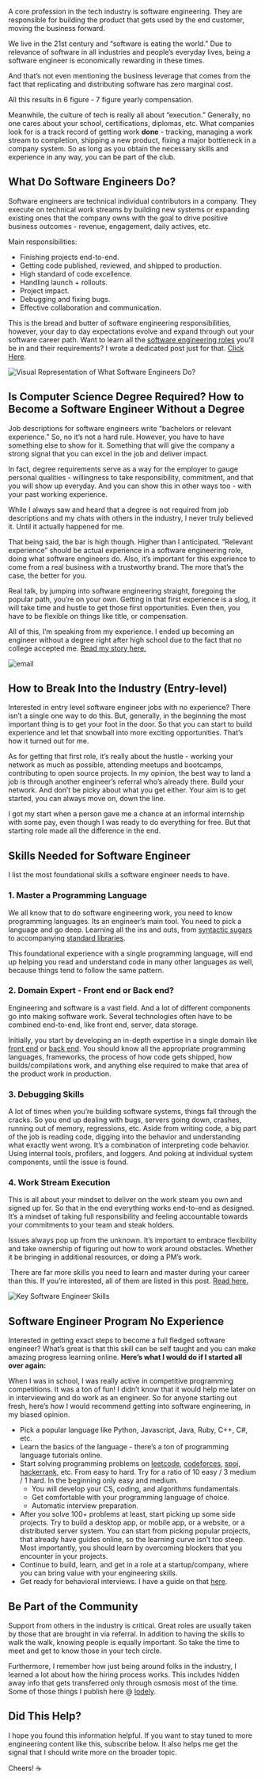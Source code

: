 A core profession in the tech industry is software engineering. They are responsible for building the product that gets used by the end customer, moving the business forward.

We live in the 21st century and “software is eating the world.” Due to relevance of software in all industries and people’s everyday lives, being a software engineer is economically rewarding in these times.

And that’s not even mentioning the business leverage that comes from the fact that replicating and distributing software has zero marginal cost.

All this results in 6 figure - 7 figure yearly compensation.

Meanwhile, the culture of tech is really all about “execution.” Generally, no one cares about your school, certifications, diplomas, etc. What companies look for is a track record of getting work **done** - tracking, managing a work stream to completion, shipping a new product, fixing a major bottleneck in a company system. So as long as you obtain the necessary skills and experience in any way, you can be part of the club.

## What Do Software Engineers Do?
Software engineers are technical individual contributors in a company. They execute on technical work streams by building new systems or expanding existing ones that the company owns with the goal to drive positive business outcomes - revenue, engagement, daily actives, etc.

Main responsibilities:

- Finishing projects end-to-end.
- Getting code published, reviewed, and shipped to production.
- High standard of code excellence.
- Handling launch + rollouts.
- Project impact.
- Debugging and fixing bugs.
- Effective collaboration and communication.

This is the bread and butter of software engineering responsibilities, however, your day to day expectations evolve and expand through out your software career path. Want to learn all the [software engineering roles](https://www.lodely.com/blog/types-of-software-engineers) you’ll be in and their requirements? I wrote a dedicated post just for that. [Click Here](https://www.lodely.com/blog/types-of-software-engineers).

![Visual Representation of What Software Engineers Do?](https://cdn.prod.website-files.com/666c5f35622b650a0361cef6/672df552f233ed0503c3ec6e_672df4904ecab7f632df2a3e_the%2520system.png)

## Is Computer Science Degree Required? How to Become a Software Engineer Without a Degree
Job descriptions for software engineers write “bachelors or relevant experience.” So, no it’s not a hard rule. However, you have to have something else to show for it. Something that will give the company a strong signal that you can excel in the job and deliver impact.

In fact, degree requirements serve as a way for the employer to gauge personal qualities - willingness to take responsibility, commitment, and that you will show up everyday. And you can show this in other ways too - with your past working experience.

While I always saw and heard that a degree is not required from job descriptions and my chats with others in the industry, I never truly believed it. Until it actually happened for me.

That being said, the bar is high though. Higher than I anticipated. “Relevant experience” should be actual experience in a software engineering role, doing what software engineers do. Also, it’s important for this experience to come from a real business with a trustworthy brand. The more that’s the case, the better for you.

Real talk, by jumping into software engineering straight, foregoing the popular path, you’re on your own. Getting in that first experience is a slog, it will take time and hustle to get those first opportunities. Even then, you have to be flexible on things like title, or compensation.

All of this, I’m speaking from my experience. I ended up becoming an engineer without a degree right after high school due to the fact that no college accepted me. [Read my story here.](https://www.lodely.com/blog/getting-a-job-at-facebook-after-being-rejected-from-all-colleges)

![email](https://cdn.prod.website-files.com/666c5f35622b650a0361cef6/672df552f233ed0503c3ec5d_672df4f435a788df4b2cee16_email.jpeg)

## How to Break Into the Industry (Entry-level)
Interested in entry level software engineer jobs with no experience? There isn’t a single one way to do this. But, generally, in the beginning the most important thing is to get your foot in the door. So that you can start to build experience and let that snowball into more exciting opportunities. That’s how it turned out for me.

As for getting that first role, it’s really about the hustle - working your network as much as possible, attending meetups and bootcamps, contributing to open source projects. In my opinion, the best way to land a job is through another engineer’s referral who’s already there. Build your network. And don’t be picky about what you get either. Your aim is to get started, you can always move on, down the line.

I got my start when a person gave me a chance at an informal internship with some pay, even though I was ready to do everything for free. But that starting role made all the difference in the end.

## Skills Needed for Software Engineer
I list the most foundational skills a software engineer needs to have.

### 1. Master a Programming Language
We all know that to do software engineering work, you need to know programming languages. Its an engineer’s main tool. You need to pick a language and go deep. Learning all the ins and outs, from [syntactic sugars](https://en.m.wikipedia.org/wiki/Syntactic_sugar) to accompanying [standard libraries](https://en.m.wikipedia.org/wiki/Standard_library).

This foundational experience with a single programming language, will end up helping you read and understand code in many other languages as well, because things tend to follow the same pattern.

### 2. Domain Expert - Front end or Back end?
Engineering and software is a vast field. And a lot of different components go into making software work. Several technologies often have to be combined end-to-end, like front end, server, data storage.

Initially, you start by developing an in-depth expertise in a single domain like [front end](https://en.m.wikipedia.org/wiki/Front-end_web_development) or [back end](https://en.m.wikipedia.org/wiki/Frontend_and_backend). You should know all the appropriate programming languages, frameworks, the process of how code gets shipped, how builds/compilations work, and anything else required to make that area of the product work in production.

### 3. Debugging Skills
A lot of times when you’re building software systems, things fall through the cracks. So you end up dealing with bugs, servers going down, crashes, running out of memory, regressions, etc. Aside from writing code, a big part of the job is reading code, digging into the behavior and understanding what exactly went wrong. It’s a combination of interpreting code behavior. Using internal tools, profilers, and loggers. And poking at individual system components, until the issue is found.

### 4. Work Stream Execution
This is all about your mindset to deliver on the work steam you own and signed up for. So that in the end everything works end-to-end as designed. It’s a mindset of taking full responsibility and feeling accountable towards your commitments to your team and steak holders.

Issues always pop up from the unknown. It’s important to embrace flexibility and take ownership of figuring out how to work around obstacles. Whether it be bringing in additional resources, or doing a PM’s work.

‍
There are far more skills you need to learn and master during your career than this. If you’re interested, all of them are listed in this post. [Read here.](https://www.lodely.com/blog/software-engineer-skills)

![Key Software Engineer Skills](https://cdn.prod.website-files.com/666c5f35622b650a0361cef6/672df552f233ed0503c3ec6a_672df5102bbb639a7d6d41c9_swe%2520skills.png)

## Software Engineer Program No Experience
Interested in getting exact steps to become a full fledged software engineer? What’s great is that this skill can be self taught and you can make amazing progress learning online. **Here’s what I would do if I started all over again:**

When I was in school, I was really active in competitive programming competitions. It was a ton of fun! I didn’t know that it would help me later on in interviewing and do work as an engineer. So for anyone starting out fresh, here’s how I would recommend getting into software engineering, in my biased opinion.

- Pick a popular language like Python, Javascript, Java, Ruby, C++, C#, etc.
- Learn the basics of the language - there’s a ton of programming language tutorials online.
- Start solving programming problems on [leetcode](leetcode.com), [codeforces](codeforces.com), [spoj](spoj.com), [hackerrank](hackerrank.com), etc. From easy to hard. Try for a ratio of 10 easy / 3 medium / 1 hard. In the beginning only easy and medium.
  - You will develop your CS, coding, and algorithms fundamentals.
  - Get comfortable with your programming language of choice.
  - Automatic interview preparation.
- After you solve 100+ problems at least, start picking up some side projects. Try to build a desktop app, or mobile app, or a website, or a distributed server system. You can start from picking popular projects, that already have guides online, so the learning curve isn’t too steep. Most importantly, you should learn by overcoming blockers that you encounter in your projects.
- Continue to build, learn, and get in a role at a startup/company, where you can bring value with your engineering skills.
- Get ready for behavioral interviews. I have a guide on that [here](https://www.lodely.com/blog/behavioral-interview-guide-for-software-engineers).
  
## Be Part of the Community
Support from others in the industry is critical. Great roles are usually taken by those that are brought in via referral. In addition to having the skills to walk the walk, knowing people is equally important. So take the time to meet and get to know those in your tech circle.

Furthermore, I remember how just being around folks in the industry, I learned a lot about how the hiring process works. This includes hidden away info that gets transferred only through osmosis most of the time. Some of those things I publish here @ [lodely](lodely.com).


## Did This Help?
I hope you found this information helpful. If you want to stay tuned to more engineering content like this, subscribe below. It also helps me get the signal that I should write more on the broader topic.

Cheers! ☕
